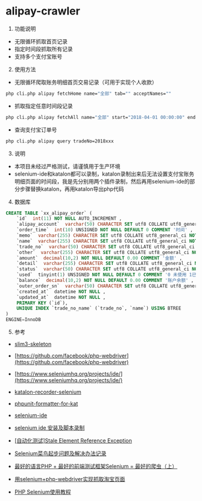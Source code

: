 # alipay-crawler


1. 功能说明

- 无限循环抓取首页记录
- 指定时间段抓取所有记录
- 支持多个支付宝账号

2. 使用方法

- 无限循环爬取账务明细首页交易记录（可用于实现个人收款）
```cmd
php cli.php alipay fetchHome name="全部" tab="" acceptNames=""
```

- 抓取指定任意时间段记录

```cmd
php cli.php alipay fetchAll name="全部" start="2018-04-01 00:00:00" end="2018-04-26 23:59:59" tab="" acceptNames=""
```

- 查询支付宝订单号
```cmd
php cli.php alipay query tradeNo=2018xxx
```

3. 说明

- 本项目未经过严格测试，请谨慎用于生产环境
- selenium-ide和katalon都可以录制，katalon录制出来后无法设置支付宝账务明细页面的时间段，我是先分别用两个插件录制，然后再用selenium-ide的部分步骤替换katalon，再用katalon导出php代码

4. 数据库
```sql
CREATE TABLE `xx_alipay_order` (
    `id`  int(11) NOT NULL AUTO_INCREMENT ,
    `alipay_account`  varchar(50) CHARACTER SET utf8 COLLATE utf8_general_ci NULL DEFAULT NULL COMMENT '支付宝账号' ,
    `order_time`  int(10) UNSIGNED NOT NULL DEFAULT 0 COMMENT '时间' ,
    `memo`  varchar(255) CHARACTER SET utf8 COLLATE utf8_general_ci NOT NULL ,
    `name`  varchar(255) CHARACTER SET utf8 COLLATE utf8_general_ci NOT NULL ,
    `trade_no`  varchar(50) CHARACTER SET utf8 COLLATE utf8_general_ci NOT NULL ,
    `other`  varchar(255) CHARACTER SET utf8 COLLATE utf8_general_ci NOT NULL COMMENT '对方' ,
    `amount`  decimal(10,2) NOT NULL DEFAULT 0.00 COMMENT '金额' ,
    `detail`  varchar(255) CHARACTER SET utf8 COLLATE utf8_general_ci NOT NULL COMMENT '明细' ,
    `status`  varchar(50) CHARACTER SET utf8 COLLATE utf8_general_ci NOT NULL COMMENT '状态' ,
    `used`  tinyint(1) UNSIGNED NOT NULL DEFAULT 0 COMMENT '0 未使用 1已使用' ,
    `balance`  decimal(10,2) NOT NULL DEFAULT 0.00 COMMENT '账户余额' ,
    `outer_order_sn`  varchar(50) CHARACTER SET utf8 COLLATE utf8_general_ci NOT NULL COMMENT '商家订单号' ,
    `created_at`  datetime NOT NULL ,
    `updated_at`  datetime NOT NULL ,
    PRIMARY KEY (`id`),
    UNIQUE INDEX `trade_no_name` (`trade_no`, `name`) USING BTREE 
)
ENGINE=InnoDB
```

5. 参考
    
- [slim3-skeleton](https://github.com/jupitern/slim3-skeleton)
- [https://github.com/facebook/php-webdriver](https://github.com/facebook/php-webdriver)
- [https://www.seleniumhq.org/projects/ide/](https://www.seleniumhq.org/projects/ide/)
- [katalon-recorder-selenium](https://chrome.google.com/webstore/detail/katalon-recorder-selenium/ljdobmomdgdljniojadhoplhkpialdid)
- [phpunit-formatter-for-kat](https://chrome.google.com/webstore/detail/phpunit-formatter-for-kat/gelokgfkbnkkcdbokielchgpfnphoalk)
- [selenium-ide](https://chrome.google.com/webstore/detail/selenium-ide/mooikfkahbdckldjjndioackbalphokd)
- [selenium ide 安装及脚本录制](https://blog.csdn.net/f1ngf1ngy1ng/article/details/79582771)
- [[自动化测试]Stale Element Reference Exception](https://www.jianshu.com/p/32e9442cf9c8)
- [Selenium菜鸟起步问题及解决办法记录](https://blog.csdn.net/freesigefei/article/details/50501961)
- [最好的语言PHP + 最好的前端测试框架Selenium = 最好的爬虫（上）](http://qsalg.com/?p=474)
- [用selenium+php-webdriver实现抓取淘宝页面](https://blog.minirplus.com/3829/)

- [PHP Selenium使用教程](https://www.kancloud.cn/wangking/selenium/234398)
